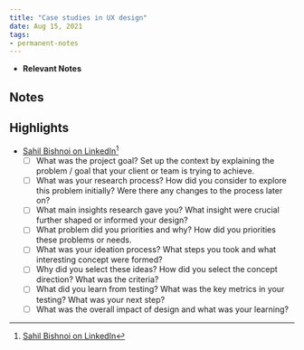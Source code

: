 ```yaml
---
title: "Case studies in UX design"
date: Aug 15, 2021
tags:
- permanent-notes
---
```


- **Relevant Notes**


## Notes

## Highlights
- [Sahil Bishnoi on LinkedIn](https://www.linkedin.com/feed/update/urn:li:activity:6827810222363467776/)[^1]
	- [ ] What was the project goal? Set up the context by explaining the problem / goal that your client or team is trying to achieve.
	- [ ] What was your research process? How did you consider to explore this problem initially? Were there any changes to the process later on?
	- [ ]  What main insights research gave you? What insight were crucial further shaped or informed your design?
	- [ ]  What problem did you priorities and why? How did you priorities these problems or needs.
	- [ ] What was your ideation process? What steps you took and what interesting concept were formed?
	- [ ] Why did you select these ideas? How did you select the concept direction? What was the criteria?
	- [ ] What did you learn from testing? What was the key metrics in your testing? What was your next step?
	- [ ] What was the overall impact of design and what was your learning?

[^1]: [Sahil Bishnoi on LinkedIn](https://www.linkedin.com/feed/update/urn:li:activity:6827810222363467776/)